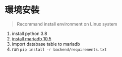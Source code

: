 # 環境安裝

> Recommand install environment on Linux system

1. install python 3.8
2. [install mariadb 10.5](https://www.vultr.com/docs/how-to-install-mariadb-10-3-or-mysql-8-0-on-arch-linux)
3. import database table to mariadb
4. run `pip install -r backend/requirements.txt`